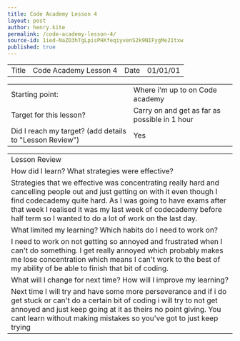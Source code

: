 ```yaml
---
title: Code Academy Lesson 4
layout: post
author: henry.kite
permalink: /code-academy-lesson-4/
source-id: 1ied-NaZO3hTgLpisPHXfeqiyvenS2k9NIFygMe21txw
published: true
---
```

<table>
  <tr>
    <td>Title</td>
    <td>Code Academy Lesson 4</td>
    <td>Date</td>
    <td>01/01/01</td>
  </tr>
</table>


<table>
  <tr>
    <td>Starting point:</td>
    <td>Where i'm up to on Code academy</td>
  </tr>
  <tr>
    <td>Target for this lesson?</td>
    <td>Carry on and get as far as possible in 1 hour</td>
  </tr>
  <tr>
    <td>Did I reach my target? 
(add details to "Lesson Review")</td>
    <td> Yes</td>
  </tr>
</table>


<table>
  <tr>
    <td>Lesson Review</td>
  </tr>
  <tr>
    <td>How did I learn? What strategies were effective? </td>
  </tr>
  <tr>
    <td>Strategies that we effective was concentrating really hard and cancelling people out and just getting on with it even though I find codecademy quite hard. As I was going to have exams after that week I realised it was my last week of codecademy before half term so I wanted to do a lot of work on the last day.</td>
  </tr>
  <tr>
    <td>What limited my learning? Which habits do I need to work on? </td>
  </tr>
  <tr>
    <td>I need to work on not getting so annoyed and frustrated when I can't do something. I get really annoyed which probably makes me lose concentration which means I can't work to the best of my ability of be able to finish that bit of coding.</td>
  </tr>
  <tr>
    <td>What will I change for next time? How will I improve my learning?</td>
  </tr>
  <tr>
    <td>Next time I will try and have some more perseverance and if i do get stuck or can't do a certain bit of coding i will try to not get annoyed and just keep going at it as theirs no point giving. You cant learn without making mistakes so you've got to just keep trying </td>
  </tr>
</table>


